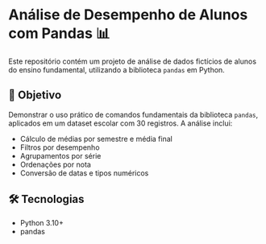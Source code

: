 # Análise de Desempenho de Alunos com Pandas 📊

Este repositório contém um projeto de análise de dados fictícios de alunos do ensino fundamental, utilizando a biblioteca `pandas` em Python.

## 🧠 Objetivo

Demonstrar o uso prático de comandos fundamentais da biblioteca `pandas`, aplicados em um dataset escolar com 30 registros. A análise inclui:

- Cálculo de médias por semestre e média final
- Filtros por desempenho
- Agrupamentos por série
- Ordenações por nota
- Conversão de datas e tipos numéricos

## 🛠️ Tecnologias

- Python 3.10+
- pandas
